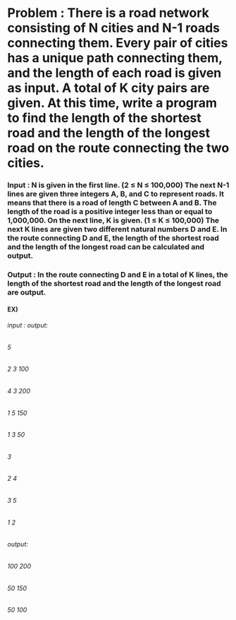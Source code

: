 # Problem : There is a road network consisting of N cities and N-1 roads connecting them. Every pair of cities has a unique path connecting them, and the length of each road is given as input. A total of K city pairs are given. At this time, write a program to find the length of the shortest road and the length of the longest road on the route connecting the two cities.

### Input : N is given in the first line. (2 ≤ N ≤ 100,000) The next N-1 lines are given three integers A, B, and C to represent roads. It means that there is a road of length C between A and B. The length of the road is a positive integer less than or equal to 1,000,000. On the next line, K is given. (1 ≤ K ≤ 100,000) The next K lines are given two different natural numbers D and E. In the route connecting D and E, the length of the shortest road and the length of the longest road can be calculated and output.

### Output : In the route connecting D and E in a total of K lines, the length of the shortest road and the length of the longest road are output.

#### EX)
###### input :                                 output:
###### 5
###### 2 3 100
###### 4 3 200
###### 1 5 150
###### 1 3 50
###### 3
###### 2 4
###### 3 5
###### 1 2

###### output:
###### 100 200
###### 50 150
###### 50 100
